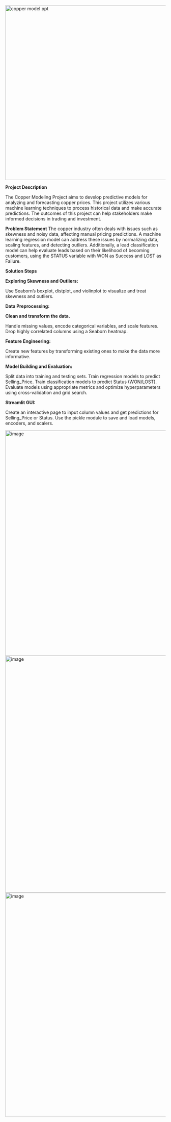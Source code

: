 <img width="548" alt="copper model ppt" src="https://github.com/user-attachments/assets/d08615c1-a52f-49e2-8e99-f41aee8070ab">



**Project Description**

The Copper Modeling Project aims to develop predictive models for analyzing and forecasting copper prices. This project utilizes various machine learning techniques to process historical data and make accurate predictions. The outcomes of this project can help stakeholders make informed decisions in trading and investment.

**Problem Statement**
The copper industry often deals with issues such as skewness and noisy data, affecting manual pricing predictions. A machine learning regression model can address these issues by normalizing data, scaling features, and detecting outliers. Additionally, a lead classification model can help evaluate leads based on their likelihood of becoming customers, using the STATUS variable with WON as Success and LOST as Failure.

**Solution Steps**

**Exploring Skewness and Outliers:**

Use Seaborn’s boxplot, distplot, and violinplot to visualize and treat skewness and outliers.

**Data Preprocessing:**

**Clean and transform the data.**

Handle missing values, encode categorical variables, and scale features.
Drop highly correlated columns using a Seaborn heatmap.

**Feature Engineering:**

Create new features by transforming existing ones to make the data more informative.

**Model Building and Evaluation:**

Split data into training and testing sets.
Train regression models to predict Selling_Price.
Train classification models to predict Status (WON/LOST).
Evaluate models using appropriate metrics and optimize hyperparameters using cross-validation and grid search.

**Streamlit GUI:**

Create an interactive page to input column values and get predictions for Selling_Price or Status.
Use the pickle module to save and load models, encoders, and scalers.

<img width="707" alt="image" src="https://github.com/user-attachments/assets/2dfb864f-8d8f-4462-8329-1d71747d305d">

<img width="743" alt="image" src="https://github.com/user-attachments/assets/e04e2631-947f-4d4f-a763-6e124009dbb4">

<img width="703" alt="image" src="https://github.com/user-attachments/assets/700aff28-3784-4b9f-a491-26d8aa6110e9">






